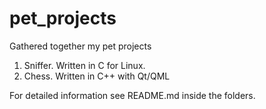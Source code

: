 # pet_projects
Gathered together my pet projects
1. Sniffer. Written in C for Linux.
2. Chess. Written in C++ with Qt/QML

For detailed information see README.md inside the folders.
